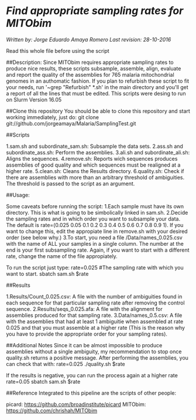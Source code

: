 # *Find appropriate sampling rates for MITObim* 
*Written by: Jorge Eduardo Amaya Romero*
*Last revision: 28-10-2016*

Read this whole file before using the script

##Description: 
Since MITObim requires appropriate sampling rates to produce nice results, these scripts subsample, assemble, align, evaluate and report the quality of the assemblies for 765 malaria mitochondrial genomes in an authomatic fashion. If you plan to refurbish these script to fit your needs, run '~grep "Refurbish" \*.sh' in the main directory and you'll get a report of all the lines that must be edited. This scripts were desing to run on Slurm Version 16.05

##Clone this repository
You should be able to clone this repository and start working immediately, just do:
git clone git://github.com/jorgeamaya/Malaria/SamplingTest.git

##Scripts

1.sam.sh and subordinate\_sam.sh: Subsample the data sets.
2.ass.sh and subordinate\_ass.sh: Perform the assemblies. 
3.ali.sh and subordinate\_ali.sh: Aligns the sequences.
4.remove.sh: Reports wich sequences produces assemblies of good quality and which sequences must be realigned at a higher rate.
5.clean.sh: Cleans the Results directory.
6.quality.sh: Check if there are assemblies with more than an arbitrary threshold of ambiguities. The threshold is passed to the script as an argument.

##Usage:

Some caveats before running the script:
1.Each sample must have its own directory. This is what is going to be simbolically linked in sam.sh.
2.Decide the sampling rates and in which order you want to subsample your data. The default is rate=(0.025 0.05 0.1 0.2 0.3 0.4 0.5 0.6 0.7 0.8 0.9 1). If you want to change this, edit the appropiate line in remove.sh with your desired order (see below why.)
3.To start, you need a file /Data/names\_0.025.csv with the name of ALL your samples in a single column. The number at the end is your first subsampling rate. Again, if you want to start with a different rate, change the name of the file appropiately.

To run the script just type:
rate=0.025 #The sampling rate with which you want to start.
sbatch sam.sh $rate

##Results

1.Results/Count\_0.025.csv: A file with the number of ambiguities found in each sequence for that particular sampling rate after removing the control sequence.
2.Results/seqs\_0.025.afa: A file with the alignment for assemblies produced for that sampling rate.
3.Data/names\_0.5.csv: A file with the assemblies that had at least 1 ambiguitie when assembled at rate 0.025 and that you must assemble at a higher rate (This is the reason why you have to provide the appropriate order for your sampling rates).

##Additional Notes
Since it can be almost impossible to produce assemblies without a single ambiguity, my recommendation to stop once quality.sh returns a positive message. After performing the assemblies, you can check that with:
rate=0.025
./quality.sh $rate

If the results is negative, you can run the process again at a higher rate
rate=0.05
sbatch sam.sh $rate

##Reference
Integrated to this pipeline are the scripts of other people:

picard: https://github.com/broadinstitute/picard
MITObim: https://github.com/chrishah/MITObim 
